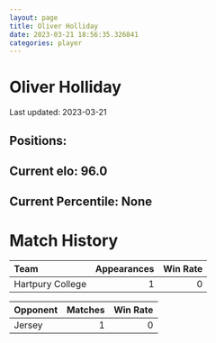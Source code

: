 ```yaml
---  
layout: page  
title: Oliver Holliday  
date: 2023-03-21 18:56:35.326841  
categories: player  
---
```

# Oliver Holliday


Last updated: 2023-03-21
## Positions: 

## Current elo: 96.0

## Current Percentile: None

# Match History


| Team             |   Appearances |   Win Rate |
|:-----------------|--------------:|-----------:|
| Hartpury College |             1 |          0 |

| Opponent   |   Matches |   Win Rate |
|:-----------|----------:|-----------:|
| Jersey     |         1 |          0 |